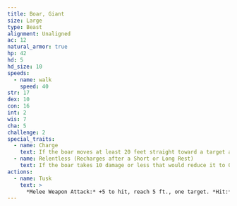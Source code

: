 ```yaml
---
title: Boar, Giant
size: Large
type: Beast
alignment: Unaligned
ac: 12
natural_armor: true
hp: 42
hd: 5
hd_size: 10
speeds:
  - name: walk
    speed: 40
str: 17
dex: 10
con: 16
int: 2
wis: 7
cha: 5
challenge: 2
special_traits:
  - name: Charge
    text: If the boar moves at least 20 feet straight toward a target and then hits it with a tusk attack on the same turn, the target takes an extra 7 (2d6)  slashing damage. If the target is a creature, it must succeed on a DC 13 Strength saving throw or be knocked prone.
  - name: Relentless (Recharges after a Short or Long Rest)
    text: If the boar takes 10 damage or less that would reduce it to 0 hit points, it is reduced to 1 hit point instead.
actions:
  - name: Tusk
    text: >
      *Melee Weapon Attack:* +5 to hit, reach 5 ft., one target. *Hit:* 10 (2d6 + 3) slashing damage.
---
```

